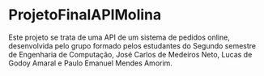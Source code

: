 # ProjetoFinalAPIMolina

Este projeto se trata de uma API de um sistema de pedidos online, desenvolvida pelo grupo formado pelos estudantes do Segundo semestre de Engenharia de Computação, José Carlos de Medeiros Neto, Lucas de Godoy Amaral e Paulo Emanuel Mendes Amorim.

